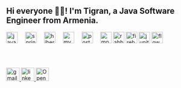 <h2 align="left">Hi everyone 👋🏻! I'm Tigran, a Java Software Engineer from Armenia.</h2>

<div align="left">
  <img src="https://cdn.jsdelivr.net/gh/devicons/devicon/icons/java/java-original.svg" height="30" alt="java logo"  />
  <img width="12" />
  <img src="https://cdn.jsdelivr.net/gh/devicons/devicon/icons/spring/spring-original.svg" height="30" alt="spring boot logo"  />
  <img width="12" />
  <img src="https://cdn.jsdelivr.net/gh/devicons/devicon/icons/hibernate/hibernate-plain.svg" height="30" alt="hibernate logo"  />
  <img width="12" />
  <img src="https://cdn.jsdelivr.net/gh/devicons/devicon/icons/mysql/mysql-original.svg" height="30" alt="mysql logo"  />
  <img width="12" />
  <img src="https://cdn.jsdelivr.net/gh/devicons/devicon/icons/postgresql/postgresql-original.svg" height="30" alt="postgresql logo"  />
  <img width="12" />
  <img src="https://cdn.jsdelivr.net/gh/devicons/devicon/icons/mongodb/mongodb-original.svg" height="30" alt="mongodb logo"  />
    <img src="https://cdn.jsdelivr.net/gh/devicons/devicon/icons/rabbitmq/rabbitmq-original.svg" height="30" alt="rabbitmq logo"  />
<img src="https://cdn.jsdelivr.net/gh/devicons/devicon/icons/firebase/firebase-plain.svg" height="30" alt="firebase logo" />
<img src="https://cdn.jsdelivr.net/gh/devicons/devicon/icons/junit/junit-original.svg" height="30" alt="junit logo" />
<img src="https://img.icons8.com/ios/452/flow-chart.png" height="30" alt="flowchart icon" />
</div>

<br /><br />

<div align="left">
  <a href="mailto:your.tigran.melqonyan96@gmail.com" target="_blank">
    <img src="https://img.shields.io/static/v1?message=Gmail&logo=gmail&label=&color=D14836&logoColor=white&labelColor=&style=for-the-badge" height="35" alt="gmail logo"  />
  </a>
  <a href="https://www.linkedin.com/in/tigran-melqonyan/" target="_blank">
    <img src="https://img.shields.io/static/v1?message=LinkedIn&logo=linkedin&label=&color=0077B5&logoColor=white&labelColor=&style=for-the-badge" height="35" alt="linkedin logo"  />
  </a>
  <a href="https://github.com/TigranMelkonyan" target="_blank">
    <img src="https://badges.frapsoft.com/os/v2/open-source.svg?v=103" height="35" alt="Open Source Love"  />
  </a>
</div>
